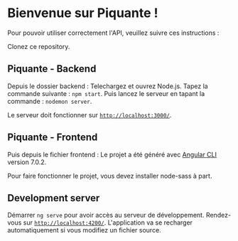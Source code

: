 # Bienvenue sur Piquante ! 

Pour pouvoir utiliser correctement l'API, veuillez suivre ces instructions :

Clonez ce repository. 

## Piquante - Backend
Depuis le dossier backend :
Telechargez et ouvrez Node.js. Tapez la commande suivante : `npm start`. Puis lancez le serveur en tapant la commande : `nodemon server`.

Le serveur doit fonctionner sur [`http://localhost:3000/`](http://localhost:3000/).

## Piquante - Frontend
Puis depuis le fichier frontend :
Le projet a été généré avec [Angular CLI](https://github.com/angular/angular-cli) version 7.0.2.

Pour faire fonctionner le projet, vous devez installer node-sass à part.

## Development server

Démarrer `ng serve` pour avoir accès au serveur de développement. Rendez-vous sur [`http://localhost:4200/`](http://localhost:4200/). L'application va se recharger automatiquement si vous modifiez un fichier source.
